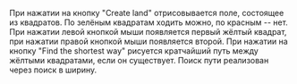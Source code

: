 При нажатии на кнопку "Create land" отрисовывается поле, состоящее из квадратов. 
По зелёным квадратам ходить можно, по красным -- нет. 
При нажатии левой кнопкой мыши появляется первый жёлтый квадрат, при нажатии правой кнопкой мыши появляется второй.
При нажатии на кнопку "Find the shortest way" рисуется кратчайший путь между жёлтыми квадратами, если он существует.
Поиск пути реализован через поиск в ширину.
